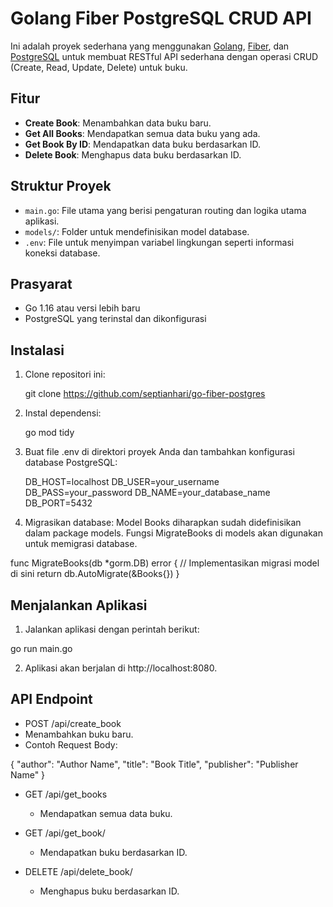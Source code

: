 # Golang Fiber PostgreSQL CRUD API

Ini adalah proyek sederhana yang menggunakan [Golang](https://golang.org/), [Fiber](https://gofiber.io/), dan [PostgreSQL](https://www.postgresql.org/) untuk membuat RESTful API sederhana dengan operasi CRUD (Create, Read, Update, Delete) untuk buku.

## Fitur

- **Create Book**: Menambahkan data buku baru.
- **Get All Books**: Mendapatkan semua data buku yang ada.
- **Get Book By ID**: Mendapatkan data buku berdasarkan ID.
- **Delete Book**: Menghapus data buku berdasarkan ID.

## Struktur Proyek

- `main.go`: File utama yang berisi pengaturan routing dan logika utama aplikasi.
- `models/`: Folder untuk mendefinisikan model database.
- `.env`: File untuk menyimpan variabel lingkungan seperti informasi koneksi database.

## Prasyarat

- Go 1.16 atau versi lebih baru
- PostgreSQL yang terinstal dan dikonfigurasi

## Instalasi

1. Clone repositori ini:

   git clone https://github.com/septianhari/go-fiber-postgres

2. Instal dependensi:
   
    go mod tidy

3. Buat file .env di direktori proyek Anda dan tambahkan konfigurasi database PostgreSQL: 

    DB_HOST=localhost
    DB_USER=your_username
    DB_PASS=your_password
    DB_NAME=your_database_name
    DB_PORT=5432

4. Migrasikan database: 
Model Books diharapkan sudah didefinisikan dalam package models. Fungsi MigrateBooks di models akan digunakan untuk memigrasi database.

func MigrateBooks(db *gorm.DB) error {
    // Implementasikan migrasi model di sini
    return db.AutoMigrate(&Books{})
}


## Menjalankan Aplikasi

1. Jalankan aplikasi dengan perintah berikut:

go run main.go

2. Aplikasi akan berjalan di http://localhost:8080.

## API Endpoint

- POST /api/create_book
- Menambahkan buku baru.
- Contoh Request Body:

{
  "author": "Author Name",
  "title": "Book Title",
  "publisher": "Publisher Name"
}


- GET /api/get_books
    - Mendapatkan semua data buku.

- GET /api/get_book/
    - Mendapatkan buku berdasarkan ID.

- DELETE /api/delete_book/
    - Menghapus buku berdasarkan ID.






